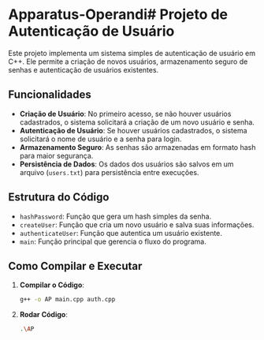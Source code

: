 # Apparatus-Operandi# Projeto de Autenticação de Usuário

Este projeto implementa um sistema simples de autenticação de usuário em C++. Ele permite a criação de novos usuários, armazenamento seguro de senhas e autenticação de usuários existentes.

## Funcionalidades

- **Criação de Usuário**: No primeiro acesso, se não houver usuários cadastrados, o sistema solicitará a criação de um novo usuário e senha.
- **Autenticação de Usuário**: Se houver usuários cadastrados, o sistema solicitará o nome de usuário e a senha para login.
- **Armazenamento Seguro**: As senhas são armazenadas em formato hash para maior segurança.
- **Persistência de Dados**: Os dados dos usuários são salvos em um arquivo (`users.txt`) para persistência entre execuções.

## Estrutura do Código

- `hashPassword`: Função que gera um hash simples da senha.
- `createUser`: Função que cria um novo usuário e salva suas informações.
- `authenticateUser`: Função que autentica um usuário existente.
- `main`: Função principal que gerencia o fluxo do programa.

## Como Compilar e Executar

1. **Compilar o Código**:
   ```sh
   g++ -o AP main.cpp auth.cpp

2. **Rodar Código**:
   ```sh
   .\AP